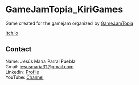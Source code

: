 # GameJamTopia_KiriGames

Game created for the gamejam organized by [GameJamTopia](https://www.gametopia.es/gamejam)

[Itch.io](https://kirigames.itch.io/mars-book)

## Contact

Name: Jesús María Parral Puebla <br>
Gmail: jesusmaria31@gmail.com <br>
Linkedin: [Profile](https://www.linkedin.com/in/jesusmariaparralpuebla/) <br>
YouTube: [Channel](https://www.youtube.com/channel/UC69skMwVNJglUjmYYsMLivw)
